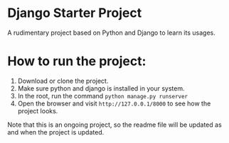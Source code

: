 # Django Starter Project
A rudimentary project based on Python and Django to learn its usages.

# How to run the project:
1. Download or clone the project.
1. Make sure python and django is installed in your system.
1. In the root, run the command `python manage.py runserver`
1. Open the browser and visit `http://127.0.0.1/8000` to see how the project looks.

Note that this is an ongoing project, so the readme file will be updated as and when
the project is updated.